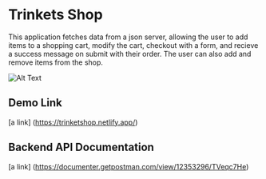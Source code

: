 # Trinkets Shop

This application fetches data from a json server, allowing the user to add items to a shopping cart, modify the cart, checkout with a form, and recieve a success message on submit with their order. The user can also add and remove items from the shop.

![Alt Text](https://abdimohamud.codes/images/trinkets.gif)

## Demo Link
[a link] (https://trinketshop.netlify.app/)
## Backend API Documentation  
[a link] (https://documenter.getpostman.com/view/12353296/TVeqc7He)
